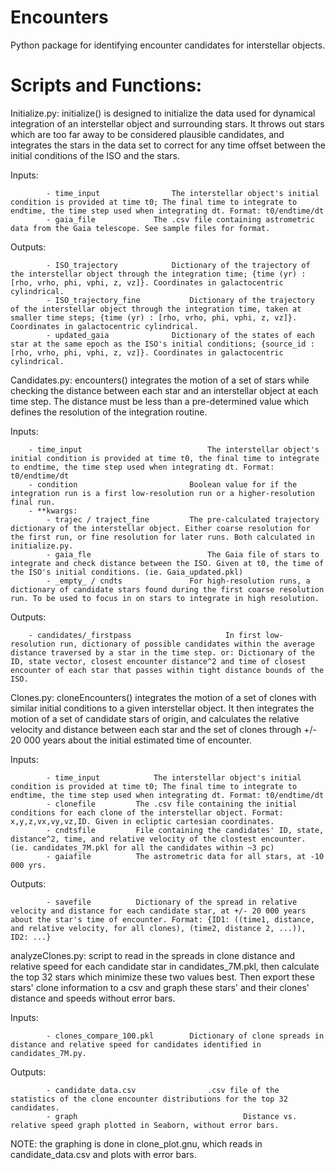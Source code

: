 # Encounters
Python package for identifying encounter candidates for interstellar objects.

# Scripts and Functions:


Initialize.py:
initialize() is designed to initialize the data used for dynamical integration of an interstellar object and surrounding stars. It throws out stars which are too far away to be considered plausible candidates, and integrates the stars in the data set to correct for any time offset between the initial conditions of the ISO and the stars.

 Inputs:

			- time_input				The interstellar object's initial condition is provided at time t0; The final time to integrate to endtime, the time step used when integrating dt. Format: t0/endtime/dt
			- gaia_file				The .csv file containing astrometric data from the Gaia telescope. See sample files for format.

 Outputs:

			- ISO_trajectory			Dictionary of the trajectory of the interstellar object through the integration time; {time (yr) : [rho, vrho, phi, vphi, z, vz]}. Coordinates in galactocentric cylindrical.
			- ISO_trajectory_fine			Dictionary of the trajectory of the interstellar object through the integration time, taken at smaller time steps; {time (yr) : [rho, vrho, phi, vphi, z, vz]}. Coordinates in galactocentric cylindrical.
			- updated_gaia				Dictionary of the states of each star at the same epoch as the ISO's initial conditions; {source_id : [rho, vrho, phi, vphi, z, vz]}. Coordinates in galactocentric cylindrical.


Candidates.py:
encounters() integrates the motion of a set of stars while checking the distance between each star and an interstellar object at each time step. The distance must be less than a pre-determined value which defines the resolution of the integration routine.

 Inputs:

		- time_input	 						The interstellar object's initial condition is provided at time t0, the final time to integrate to endtime, the time step used when integrating dt. Format: t0/endtime/dt
		- condition							Boolean value for if the integration run is a first low-resolution run or a higher-resolution final run.
		- **kwargs:
			- trajec / traject_fine			The pre-calculated trajectory dictionary of the interstellar object. Either coarse resolution for the first run, or fine resolution for later runs. Both calculated in initialize.py.
			- gaia_fle							The Gaia file of stars to integrate and check distance between the ISO. Given at t0, the time of the ISO's initial conditions. (ie. Gaia_updated.pkl)
			- _empty_ / cndts				For high-resolution runs, a dictionary of candidate stars found during the first coarse resolution run. To be used to focus in on stars to integrate in high resolution.

 Outputs:

		- candidates/_firstpass	 					In first low-resolution run, dictionary of possible candidates within the average distance traversed by a star in the time step. or: Dictionary of the ID, state vector, closest encounter distance^2 and time of closest encounter of each star that passes within tight distance bounds of the ISO.


Clones.py:
cloneEncounters() integrates the motion of a set of clones with similar initial conditions to a given interstellar object. It then integrates the motion of a set of candidate stars of origin, and calculates the relative velocity and distance between each star and the set of clones through +/- 20 000 years about the initial estimated time of encounter.

 Inputs:

			- time_input			The interstellar object's initial condition is provided at time t0; The final time to integrate to endtime, the time step used when integrating dt. Format: t0/endtime/dt
			- clonefile			The .csv file containing the initial conditions for each clone of the interstellar object. Format: x,y,z,vx,vy,vz,ID. Given in ecliptic cartesian coordinates.
			- cndtsfile		 	File containing the candidates' ID, state, distance^2, time, and relative velocity of the clostest encounter. (ie. candidates_7M.pkl for all the candidates within ~3 pc)
			- gaiafile			The astrometric data for all stars, at -10 000 yrs.

 Outputs:

			- savefile			Dictionary of the spread in relative velocity and distance for each candidate star, at +/- 20 000 years about the star's time of encounter. Format: {ID1: ((time1, distance, and relative velocity, for all clones), (time2, distance 2, ...)), ID2: ...}


analyzeClones.py:
script to read in the spreads in clone distance and relative speed for each candidate star in candidates_7M.pkl, then calculate the top 32 stars which minimize these two values best. Then export these stars' clone information to a csv and graph these stars' and their clones' distance and speeds without error bars.

 Inputs:

			- clones_compare_100.pkl		Dictionary of clone spreads in distance and relative speed for candidates identified in candidates_7M.py.

 Outputs:

			- candidate_data.csv 				.csv file of the statistics of the clone encounter distributions for the top 32 candidates.
			- graph										Distance vs. relative speed graph plotted in Seaborn, without error bars.

NOTE: the graphing is done in clone_plot.gnu, which reads in candidate_data.csv and plots with error bars.
